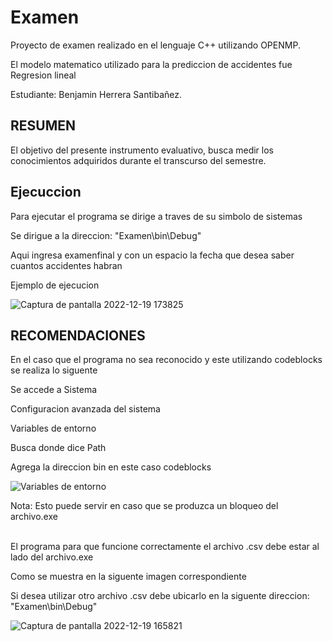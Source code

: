 # Examen
<p>Proyecto de examen realizado en el lenguaje C++ utilizando OPENMP.<br>
<p>El modelo matematico utilizado para la prediccion de accidentes fue Regresion lineal<br>
<p>Estudiante: Benjamin Herrera Santibañez.<br>

## RESUMEN
<p>El objetivo del presente instrumento evaluativo, busca medir los conocimientos adquiridos
durante el transcurso del semestre.<br>

## Ejecuccion
<p>Para ejecutar el programa se  dirige a traves de su simbolo de sistemas<br>
<p>Se dirigue a la direccion: "Examen\bin\Debug"<br>
<p>Aqui ingresa examenfinal y con un espacio la fecha que desea saber cuantos accidentes habran<br>
<p>Ejemplo de ejecucion<br>

![Captura de pantalla 2022-12-19 173825](https://user-images.githubusercontent.com/83669795/208517012-4878c00a-5bc0-4ff2-83e7-919e6b162da3.png)

## RECOMENDACIONES
<p>En el caso que el programa no sea reconocido y este utilizando codeblocks se realiza lo siguente<br>
<p>Se accede a Sistema<br>
<p>Configuracion avanzada del sistema<br>
<p>Variables de entorno<br>
<p>Busca donde dice Path<br>
<p>Agrega la direccion bin en este caso codeblocks<br>

![Variables de entorno](https://user-images.githubusercontent.com/83669795/208512814-ebc22ad5-fe17-4993-baad-573f66b41970.png)
<p>Nota: Esto puede servir en caso que se produzca un bloqueo  del archivo.exe<br>

<br>
<p>El programa para que funcione correctamente el archivo .csv debe estar al lado del archivo.exe<br>
<p>Como se muestra en la siguente imagen correspondiente<br>
<p>Si desea utilizar otro archivo .csv debe ubicarlo en la siguente direccion: "Examen\bin\Debug"<br>

![Captura de pantalla 2022-12-19 165821](https://user-images.githubusercontent.com/83669795/208515337-baf067a9-bfd8-47c1-bf66-c65e5ef97bb4.png)

